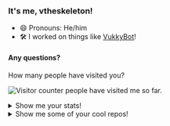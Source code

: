 ### It's me, vtheskeleton!

- 😄 Pronouns: He/him
- 🛠 I worked on things like [VukkyBot](https://github.com/vukkyltd/vukkybot)!

#### Any questions?

How many people have visited you?

![Visitor counter](http://profile-counter.glitch.me/viluzi/count.svg) people have visited me so far.

<details>
  <summary>Show me your stats!</summary>
  
  ![Anurag's github stats](https://github-readme-stats.vercel.app/api?username=viluzi&theme=dark&show_icons=true) 
  [![Top Langs](https://github-readme-stats.vercel.app/api/top-langs/?username=viluzi&theme=dark&show_icons=true)](https://github.com/anuraghazra/github-readme-stats)
</details>

<details>
  <summary>Show me some of your cool repos!</summary>
  
  [![Desktop Goose ResourceHub](https://github-readme-stats.vercel.app/api/pin/?username=DesktopGooseUnofficial&repo=ResourceHub&theme=dark&show_icons=true)](https://github.com/DesktopGooseUnofficial/ResourceHub)
  [![Desktop Goose ResourceHub Launcher](https://github-readme-stats.vercel.app/api/pin/?username=DesktopGooseUnofficial&repo=launcher&theme=dark&show_icons=true)](https://github.com/DesktopGooseUnofficial/launcher)
</details>

<!--
**viluzi/viluzi** is a ✨ _special_ ✨ repository because its `README.md` (this file) appears on your GitHub profile.

Here are some ideas to get you started:

- 🔭 I’m currently working on ...
- 🌱 I’m currently learning ...
- 👯 I’m looking to collaborate on ...
- 🤔 I’m looking for help with ...
- 💬 Ask me about ...
- 📫 How to reach me: ...
- 😄 Pronouns: ...
- ⚡ Fun fact: ...
-->
